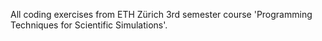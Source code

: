All coding exercises from ETH Zürich 3rd semester course 'Programming Techniques for Scientific Simulations'.
